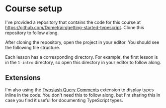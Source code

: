 # Course setup

I've provided a repository that contains the code for this course at https://github.com/Dometrain/getting-started-typescript. Clone this repository to follow along.

After cloning the repository, open the project in your editor. You should see the following file structure.

Each lesson has a corresponding directory. For example, the first lesson is in the `1-intro` directory, so open this directory in your editor to follow along.

## Extensions

I'm also using the [Twoslash Query Comments](https://marketplace.visualstudio.com/items?itemName=Orta.vscode-twoslash-queries) extension to display types inline in the code. You don't need this to follow along, but I'm sharing this in case you find it useful for documenting TypeScript types.
